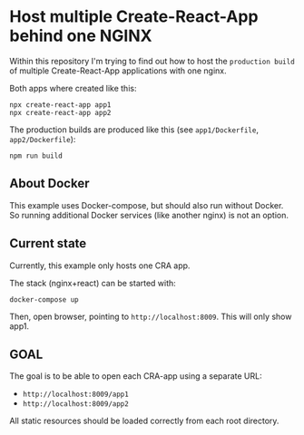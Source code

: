 # Host multiple Create-React-App behind one NGINX 

Within this repository I'm trying to find out how to host the `production build` 
of multiple Create-React-App applications with one nginx.

Both apps where created like this:

```commandline
npx create-react-app app1
npx create-react-app app2
```

The production builds are produced like this (see `app1/Dockerfile`, `app2/Dockerfile`):

```commandline
npm run build
```

## About Docker
This example uses Docker-compose, but should also run without Docker.
So running additional Docker services (like another nginx) is not an option.


## Current state

Currently, this example only hosts one CRA app.

The stack (nginx+react) can be started with: 

```commandline
docker-compose up
```

Then, open browser, pointing to `http://localhost:8009`.
This will only show app1.

## GOAL

The goal is to be able to open each CRA-app using a separate URL:

* `http://localhost:8009/app1`
* `http://localhost:8009/app2`

All static resources should be loaded correctly from each root directory.